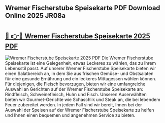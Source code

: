 ## Wremer Fischerstube Speisekarte PDF Download Online 2025 JR08a

# <h2><a href="http://gc6phvq.nevu.top/?p=Wremer+Fischerstube+Speisekarte">🔗 👉🔴 Wremer Fischerstube Speisekarte 2025 PDF</a></h2>

[![Wremer Fischerstube Speisekarte 2025 PDF](https://i.imgur.com/dBaPXMq.png)](http://gc6phvq.nevu.top/?p=Wremer+Fischerstube+Speisekarte)
Die Wremer Fischerstube Speisekarte ist eine Gelegenheit, etwas Leckeres zu wählen, das zu Ihrem Lebensstil passt. Auf unserer Wremer Fischerstube Speisekarte bieten wir einen Salatbereich an, in dem Sie aus frischen Gemüse- und Obstsalaten für eine gesunde Ernährung und ein leckeres Mittagessen wählen können. Für diejenigen, die Fleisch bevorzugen, bieten wir eine umfangreiche Auswahl an Gerichten auf der Wremer Fischerstube Speisekarte an: Rindfleisch, Schweinefleisch, Huhn und Fisch. Unseren Auserwählten bieten wir Gourmet-Gerichte wie Schaschlik und Steak an, die bei lebendem Feuer zubereitet werden. In jedem Fall sind wir bereit, Ihnen bei der Auswahl der Speisen auf der Wremer Fischerstube Speisekarte zu helfen und Ihnen einen bequemen und angenehmen Service zu bieten.
